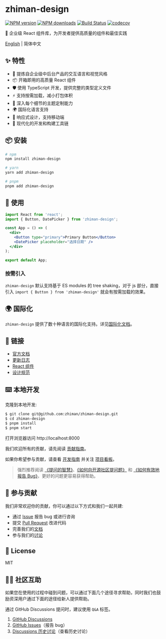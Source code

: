 # zhiman-design

[![NPM version](https://img.shields.io/npm/v/zhiman-design.svg?style=flat)](https://npmjs.org/package/zhiman-design)
[![NPM downloads](http://img.shields.io/npm/dm/zhiman-design.svg?style=flat)](https://npmjs.org/package/zhiman-design)
[![Build Status](https://img.shields.io/github/workflow/status/zhiman/zhiman-design/CI)](https://github.com/zhiman/zhiman-design/actions)
[![codecov](https://codecov.io/gh/zhiman/zhiman-design/branch/main/graph/badge.svg)](https://codecov.io/gh/zhiman/zhiman-design)

🚀 企业级 React 组件库，为开发者提供高质量的组件和最佳实践

[English](./README.en.md) | 简体中文

## ✨ 特性

- 🌈 提炼自企业级中后台产品的交互语言和视觉风格
- 📦 开箱即用的高质量 React 组件
- 🛡 使用 TypeScript 开发，提供完整的类型定义文件  
- ⚡️ 支持按需加载，减小打包体积
- 🎨 深入每个细节的主题定制能力
- 🌍 国际化语言支持
- 📱 响应式设计，支持移动端
- 🎪 现代化的开发和构建工具链

## 📦 安装

```bash
# npm
npm install zhiman-design

# yarn
yarn add zhiman-design

# pnpm
pnpm add zhiman-design
```

## 🔨 使用

```jsx
import React from 'react';
import { Button, DatePicker } from 'zhiman-design';

const App = () => (
  <div>
    <Button type="primary">Primary Button</Button>
    <DatePicker placeholder="选择日期" />
  </div>
);

export default App;
```

### 按需引入

`zhiman-design` 默认支持基于 ES modules 的 tree shaking，对于 js 部分，直接引入 `import { Button } from 'zhiman-design'` 就会有按需加载的效果。

## 🌍 国际化

`zhiman-design` 提供了数十种语言的国际化支持。详见[国际化文档](https://zhiman-design.github.io/docs/react/i18n)。

## 🔗 链接

- [官方文档](https://zhiman-design.github.io/)
- [更新日志](./CHANGELOG.md)
- [React 组件](https://zhiman-design.github.io/components/overview/)
- [设计规范](https://zhiman-design.github.io/docs/spec/introduce/)

## ⌨️ 本地开发

克隆到本地开发:

```bash
$ git clone git@github.com:zhiman/zhiman-design.git
$ cd zhiman-design
$ pnpm install
$ pnpm start
```

打开浏览器访问 http://localhost:8000

我们欢迎所有的贡献，请先阅读 [贡献指南](https://github.com/zhiman/zhiman-design/blob/main/.github/CONTRIBUTING.md)。

如果你希望参与贡献，请查看 [开发指南](https://github.com/zhiman/zhiman-design/wiki/Development) 并关注 [项目看板](https://github.com/zhiman/zhiman-design/projects)。

> 强烈推荐阅读 [《提问的智慧》](https://github.com/ryanhanwu/How-To-Ask-Questions-The-Smart-Way)、[《如何向开源社区提问题》](https://github.com/seajs/seajs/issues/545) 和 [《如何有效地报告 Bug》](http://www.chiark.greenend.org.uk/~sgtatham/bugs-cn.html)，更好的问题更容易获得帮助。

## 🤝 参与贡献

我们非常欢迎你的贡献，你可以通过以下方式和我们一起共建:

- 通过 [Issue](https://github.com/zhiman/zhiman-design/issues) 报告 bug 或进行咨询
- 提交 [Pull Request](https://github.com/zhiman/zhiman-design/pulls) 改进代码
- 完善我们的[文档](https://github.com/zhiman/zhiman-design/tree/main/docs)
- 参与我们的[讨论](https://github.com/zhiman/zhiman-design/discussions)

## 📄 License

MIT

## 🙋‍♂️ 社区互助

如果您在使用的过程中碰到问题，可以通过下面几个途径寻求帮助，同时我们也鼓励资深用户通过下面的途径给新人提供帮助。

通过 GitHub Discussions 提问时，建议使用 `Q&A` 标签。

1. [GitHub Discussions](https://github.com/zhiman/zhiman-design/discussions)
2. [GitHub Issues](https://github.com/zhiman/zhiman-design/issues)（报告 bug）
3. [Discussions 历史讨论](https://github.com/zhiman/zhiman-design/discussions)（查看历史讨论）
